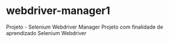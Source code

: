# webdriver-manager1
Projeto - Selenium Webdriver Manager
Projeto com finalidade de aprendizado Selenium Webdriver
